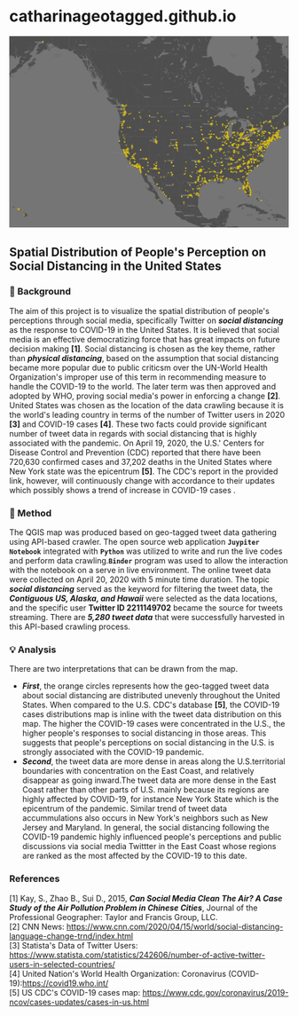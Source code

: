 # catharinageotagged.github.io

<img src="img/twitter_socialdistancing_map.png" width='950'> <br>
## Spatial Distribution of People's Perception on Social Distancing in the United States
### :newspaper: Background
The aim of this project is to visualize the spatial distribution of people's perceptions through social media, specifically Twitter on ***social distancing*** as the response to COVID-19 in the United States. It is believed that social media is an effective democratizing force that has great impacts on future decision making **[1]**. Social distancing is chosen as the key theme, rather than ***physical distancing***, based on the assumption that social distancing became more popular due to public criticsm over the UN-World Health Organization's improper use of this term in recommending measure to handle the COVID-19 to the world. The later term was then approved and adopted by WHO, proving social media's power in enforcing a change **[2]**. United States was chosen as the location of the data crawling because it is the world's leading country in terms of the number of Twitter users in 2020 **[3]** and COVID-19 cases **[4]**. These two facts could provide significant number of tweet data in regards with social distancing that is highly associated with the pandemic. On April 19, 2020, the U.S.' Centers for Disease Control and Prevention (CDC) reported that there have been 720,630 confirmed cases and 37,202 deaths in the United States where New York state was the epicentrum **[5]**. The CDC's report in the provided link, however, will continuously change with accordance to their updates which possibly shows a trend of increase in COVID-19 cases .
<br>
### :hammer: Method
The QGIS map was produced based on geo-tagged tweet data gathering using API-based crawler. The open source web application **`Juypiter Notebook`** integrated with **`Python`** was utilized to write and run the live codes and perform data crawling.**`Binder`** program was used to allow the interaction with the notebook on a serve in live environment. The online tweet data were collected on April 20, 2020 with 5 minute time duration. The topic ***social distancing*** served as the keyword for filtering the tweet data, the ***Contiguous US, Alaska, and Hawaii*** were selected as the data locations, and the specific user **Twitter ID 2211149702** became the source for tweets streaming. There are ***5,280 tweet data*** that were successfully harvested in this API-based crawling process.
<br>
### :bulb: Analysis
There are two interpretations that can be drawn from the map.
- ***First***, the orange circles represents how the geo-tagged tweet data about social distancing are distributed unevenly throughout the United States. When compared to the U.S. CDC's database **[5]**, the COVID-19 cases distributions map is inline with the tweet data distribution on this map. The higher the COVID-19 cases were concentrated in the U.S., the higher people's responses to social distancing in those areas. This suggests that people's perceptions on social distancing in the U.S. is strongly associated with the COVID-19 pandemic.
- ***Second***, the tweet data are more dense in areas along the U.S.territorial boundaries with concentration on the East Coast, and relatively disappear as going inward.The tweet data are more dense in the East Coast rather than other parts of U.S. mainly because its regions are highly affected by COVID-19, for instance New York State which is the epicentrum of the pandemic. Similar trend of tweet data accummulations also occurs in New York's neighbors such as New Jersey and Maryland. In general, the social distancing following the COVID-19 pandemic highly influenced people's perceptions and public discussions via social media Twittter in the East Coast whose regions are ranked as the most affected by the COVID-19 to this date.<br>

### References <br>
[1] Kay, S., Zhao B., Sui D., 2015, ***Can Social Media Clean The Air? A Case Study of the Air Pollution Problem in Chinese Cities***, Journal of the Professional Geographer: Taylor and Francis Group, LLC. <br>
[2] CNN News: <https://www.cnn.com/2020/04/15/world/social-distancing-language-change-trnd/index.html> <br>
[3] Statista's Data of Twitter Users: <https://www.statista.com/statistics/242606/number-of-active-twitter-users-in-selected-countries/> <br>
[4] United Nation's World Health Organization: Coronavirus (COVID-19):<https://covid19.who.int/><br>
[5] US CDC's COVID-19 cases map: <https://www.cdc.gov/coronavirus/2019-ncov/cases-updates/cases-in-us.html>
